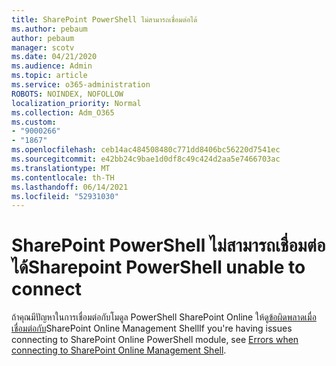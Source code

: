 ```yaml
---
title: SharePoint PowerShell ไม่สามารถเชื่อมต่อได้
ms.author: pebaum
author: pebaum
manager: scotv
ms.date: 04/21/2020
ms.audience: Admin
ms.topic: article
ms.service: o365-administration
ROBOTS: NOINDEX, NOFOLLOW
localization_priority: Normal
ms.collection: Adm_O365
ms.custom:
- "9000266"
- "1867"
ms.openlocfilehash: ceb14ac484508480c771dd8406bc56220d7541ec
ms.sourcegitcommit: e42bb24c9bae1d0df8c49c424d2aa5e7466703ac
ms.translationtype: MT
ms.contentlocale: th-TH
ms.lasthandoff: 06/14/2021
ms.locfileid: "52931030"
---
```

# <a name="sharepoint-powershell-unable-to-connect"></a><span data-ttu-id="c1618-102">SharePoint PowerShell ไม่สามารถเชื่อมต่อได้</span><span class="sxs-lookup"><span data-stu-id="c1618-102">Sharepoint PowerShell unable to connect</span></span>

<span data-ttu-id="c1618-103">ถ้าคุณมีปัญหาในการเชื่อมต่อกับโมดูล PowerShell SharePoint Online ให้ดู[ข้อผิดพลาดเมื่อเชื่อมต่อกับ](/sharepoint/troubleshoot/administration/errors-connecting-to-management-shell)SharePoint Online Management Shell</span><span class="sxs-lookup"><span data-stu-id="c1618-103">If you're having issues connecting to SharePoint Online PowerShell module, see [Errors when connecting to SharePoint Online Management Shell](/sharepoint/troubleshoot/administration/errors-connecting-to-management-shell).</span></span>